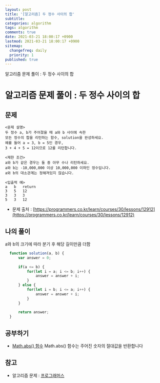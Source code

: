 ```yaml
---
layout: post
title: '[알고리즘] 두 정수 사이의 합'
subtitle: 
categories: algorithm
tags: algorithm
comments: true
date: 2021-03-21 18:00:17 +0900
lastmod: 2021-03-21 18:00:17 +0900
sitemap:
  changefreq: daily
  priority: 1
published: true
---
```


알고리즘 문제 풀이 : 두 정수 사이의 합<br />

# 알고리즘 문제 풀이 : 두 정수 사이의 합

## 문제 
```text
<문제 설명>
두 정수 a, b가 주어졌을 때 a와 b 사이에 속한 
모든 정수의 합을 리턴하는 함수, solution을 완성하세요. 
예를 들어 a = 3, b = 5인 경우, 
3 + 4 + 5 = 12이므로 12를 리턴합니다.

<제한 조건>
a와 b가 같은 경우는 둘 중 아무 수나 리턴하세요.
a와 b는 -10,000,000 이상 10,000,000 이하인 정수입니다.
a와 b의 대소관계는 정해져있지 않습니다.

<입출력 예>
a	b	return
3	5	12
3	3	3
5	3	12
```

* 문제 출처 : [https://programmers.co.kr/learn/courses/30/lessons/12912](https://programmers.co.kr/learn/courses/30/lessons/12912)


## 나의 풀이
a와 b의 크기에 따라 분기 후 해당 길이만큼 더함

```javascript
  function solution(a, b) {
      var answer = 0;
      
      if(a <= b) {
          for(let i = a; i <= b; i++) {
              answer = answer + i;
          }
      } else {
          for(let i = b; i <= a; i++) {
              answer = answer + i;
          }
      }
      
      return answer;
  }
```



## 공부하기
- [Math.abs() 함수](https://developer.mozilla.org/ko/docs/Web/JavaScript/Reference/Global_Objects/Math/abs)
Math.abs() 함수는 주어진 숫자의 절대값을 반환합니다



## 참고
- 알고리즘 문제 : [프로그래머스](https://programmers.co.kr)